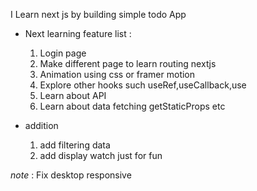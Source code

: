 I Learn next js by building simple todo App

-   Next learning feature list :

    1. Login page
    2. Make different page to learn routing nextjs
    3. Animation using css or framer motion
    4. Explore other hooks such useRef,useCallback,use
    5. Learn about API
    6. Learn about data fetching getStaticProps etc

-   addition
    1. add filtering data
    2. add display watch just for fun

_note_ : Fix desktop responsive
